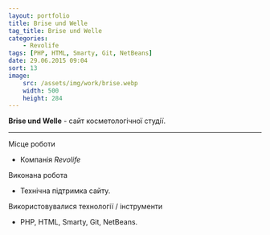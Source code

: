 ```yaml
---
layout: portfolio
title: Brise und Welle
tag_title: Brise und Welle
categories:
    - Revolife
tags: [PHP, HTML, Smarty, Git, NetBeans]
date: 29.06.2015 09:04
sort: 13
image: 
    src: /assets/img/work/brise.webp 
    width: 500
    height: 284
---
```


**Brise und Welle** - сайт косметологічної студії.

---

Місце роботи

* Компанія _Revolife_

Виконана робота

* Технічна підтримка сайту.

Використовувалися технології / інструменти

* PHP, HTML, Smarty, Git, NetBeans.
